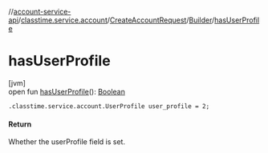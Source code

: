 //[account-service-api](../../../../index.md)/[classtime.service.account](../../index.md)/[CreateAccountRequest](../index.md)/[Builder](index.md)/[hasUserProfile](has-user-profile.md)

# hasUserProfile

[jvm]\
open fun [hasUserProfile](has-user-profile.md)(): [Boolean](https://kotlinlang.org/api/latest/jvm/stdlib/kotlin/-boolean/index.html)

`.classtime.service.account.UserProfile user_profile = 2;`

#### Return

Whether the userProfile field is set.
